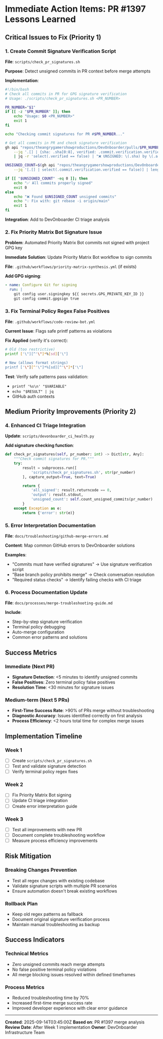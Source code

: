 # Immediate Action Items: PR #1397 Lessons Learned

## Critical Issues to Fix (Priority 1)

### 1. Create Commit Signature Verification Script

**File**: `scripts/check_pr_signatures.sh`

**Purpose**: Detect unsigned commits in PR context before merge attempts

**Implementation**:

```bash
#!/bin/bash
# Check all commits in PR for GPG signature verification
# Usage: ./scripts/check_pr_signatures.sh <PR_NUMBER>

PR_NUMBER="$1"
if [[ -z "$PR_NUMBER" ]]; then
    echo "Usage: $0 <PR_NUMBER>"
    exit 1
fi

echo "Checking commit signatures for PR #$PR_NUMBER..."

# Get all commits in PR and check signature verification
gh api "repos/theangrygamershowproductions/DevOnboarder/pulls/$PR_NUMBER/commits" \
    --jq '.[] | {sha: .sha[0:8], verified: .commit.verification.verified, author: .commit.author.name, message: .commit.message | split("\n")[0]}' \
    | jq -r 'select(.verified == false) | "❌ UNSIGNED: \(.sha) by \(.author) - \(.message)"'

UNSIGNED_COUNT=$(gh api "repos/theangrygamershowproductions/DevOnboarder/pulls/$PR_NUMBER/commits" \
    --jq '[.[] | select(.commit.verification.verified == false)] | length')

if [[ "$UNSIGNED_COUNT" -eq 0 ]]; then
    echo "✅ All commits properly signed"
    exit 0
else
    echo "❌ Found $UNSIGNED_COUNT unsigned commits"
    echo "💡 Fix with: git rebase -i origin/main"
    exit 1
fi
```

**Integration**: Add to DevOnboarder CI triage analysis

### 2. Fix Priority Matrix Bot Signature Issue

**Problem**: Automated Priority Matrix Bot commits not signed with project GPG key

**Immediate Solution**: Update Priority Matrix Bot workflow to sign commits

**File**: `.github/workflows/priority-matrix-synthesis.yml` (if exists)

**Add GPG signing**:

```yaml
- name: Configure Git for signing
  run: |
    git config user.signingkey ${{ secrets.GPG_PRIVATE_KEY_ID }}
    git config commit.gpgsign true
```

### 3. Fix Terminal Policy Regex False Positives

**File**: `.github/workflows/code-review-bot.yml`

**Current Issue**: Flags safe printf patterns as violations

**Fix Applied** (verify it's correct):

```bash
# Old (too restrictive)
printf ['\"][^'\"]*%[sd]['\"]

# New (allows format strings)
printf ['\"][^'\"]*%[sd][^'\"]*['\"]
```

**Test**: Verify safe patterns pass validation:

- `printf '%s\n' "$VARIABLE"`
- `echo "$RESULT" | jq`
- GitHub auth contexts

## Medium Priority Improvements (Priority 2)

### 4. Enhanced CI Triage Integration

**Update**: `scripts/devonboarder_ci_health.py`

**Add signature checking function**:

```python
def check_pr_signatures(self, pr_number: int) -> Dict[str, Any]:
    """Check commit signatures for PR."""
    try:
        result = subprocess.run([
            'scripts/check_pr_signatures.sh', str(pr_number)
        ], capture_output=True, text=True)

        return {
            'all_signed': result.returncode == 0,
            'output': result.stdout,
            'unsigned_count': self.count_unsigned_commits(pr_number)
        }
    except Exception as e:
        return {'error': str(e)}
```

### 5. Error Interpretation Documentation

**File**: `docs/troubleshooting/github-merge-errors.md`

**Content**: Map common GitHub errors to DevOnboarder solutions

**Examples**:

- "Commits must have verified signatures" → Use signature verification script
- "Base branch policy prohibits merge" → Check conversation resolution
- "Required status checks" → Identify failing checks with CI triage

### 6. Process Documentation Update

**File**: `docs/processes/merge-troubleshooting-guide.md`

**Include**:

- Step-by-step signature verification
- Terminal policy debugging
- Auto-merge configuration
- Common error patterns and solutions

## Success Metrics

### Immediate (Next PR)

- **Signature Detection**: <5 minutes to identify unsigned commits
- **False Positives**: Zero terminal policy false positives
- **Resolution Time**: <30 minutes for signature issues

### Medium-term (Next 5 PRs)

- **First-Time Success Rate**: >90% of PRs merge without troubleshooting
- **Diagnostic Accuracy**: Issues identified correctly on first analysis
- **Process Efficiency**: <2 hours total time for complex merge issues

## Implementation Timeline

### Week 1

- [ ] Create `scripts/check_pr_signatures.sh`
- [ ] Test and validate signature detection
- [ ] Verify terminal policy regex fixes

### Week 2

- [ ] Fix Priority Matrix Bot signing
- [ ] Update CI triage integration
- [ ] Create error interpretation guide

### Week 3

- [ ] Test all improvements with new PR
- [ ] Document complete troubleshooting workflow
- [ ] Measure process efficiency improvements

## Risk Mitigation

### Breaking Changes Prevention

- Test all regex changes with existing codebase
- Validate signature scripts with multiple PR scenarios
- Ensure automation doesn't break existing workflows

### Rollback Plan

- Keep old regex patterns as fallback
- Document original signature verification process
- Maintain manual troubleshooting as backup

## Success Indicators

### Technical Metrics

- Zero unsigned commits reach merge attempts
- No false positive terminal policy violations
- All merge blocking issues resolved within defined timeframes

### Process Metrics

- Reduced troubleshooting time by 70%
- Increased first-time merge success rate
- Improved developer experience with clear error guidance

---

**Created**: 2025-09-14T03:45:00Z
**Based on**: PR #1397 merge analysis
**Review Date**: After Week 1 implementation
**Owner**: DevOnboarder Infrastructure Team
